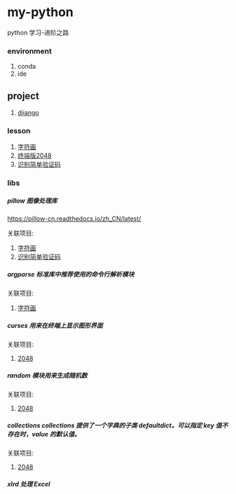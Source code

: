 # my-python
python  学习-进阶之路

### environment

1. conda
2. ide

## project

1. [djiango](/project-jango)


### lesson

1. [字符画](/lesson-1-ascii-pic)
2. [终端版2048](/lesson-2-curses-2048)
3. [识别简单验证码](/lesson-3-python-captcha)



### libs

##### pillow 图像处理库

<https://pillow-cn.readthedocs.io/zh_CN/latest/>

关联项目: 

1. [字符画](/lesson-1-ascii-pic)
2. [识别简单验证码](/lesson-3-python-captcha)

##### argparse 标准库中推荐使用的命令行解析模块

关联项目: 

1. [字符画](/lesson-1-ascii-pic)

##### curses 用来在终端上显示图形界面

关联项目: 

1. [2048](/lesson-2-curses-2048)

##### random 模块用来生成随机数

关联项目: 

1. [2048](/lesson-2-curses-2048)

##### collections collections 提供了一个字典的子类 defaultdict。可以指定 key 值不存在时，value 的默认值。

关联项目: 

1. [2048](/lesson-2-curses-2048)


##### xlrd 处理 Excel



